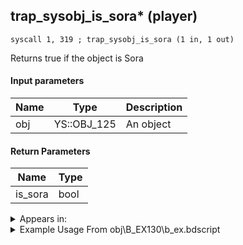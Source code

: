 ## trap_sysobj_is_sora* (player)

`syscall 1, 319 ; trap_sysobj_is_sora (1 in, 1 out)`

Returns true if the object is Sora

#### Input parameters
| Name | Type | Description
|------|------|------------
| obj   | YS::OBJ_125   | An object


#### Return Parameters
| Name | Type
|------|-----
| is_sora   | bool   


<details>
	<summary>Appears in:</summary>
| filename | Entity (obj)
|----------|-------------
| obj\B_EX130\b_ex.bdscript       | ((B) Xaldin)          
| obj\B_EX130_LV99\b_ex.bdscript       | ((B99) Xaldin (Limit Cut))          
| obj\B_MU100\b_mu.bdscript       | ((B) Shan-Yu)          
| obj\M_EX890\m_ex.bdscript       | ((M) Dragoon)          

</details>

<details>
	<summary>Example Usage From obj\B_EX130\b_ex.bdscript</summary>
```plaintext
L2835:
 gosub 4, L2828
 pushImm 0
 sub 
 ipos 
 jz L2885
 gosub 4, L319
 memcpyToSp 16, 16
 pushFromPSp 16
 fetchValue 4
 syscall 1, 319 ; trap_sysobj_is_sora (1 in, 1 out)
 eqz 
 dup 
 jnz L2862
 gosub 12, L2886
 neqzv
```
</details>

